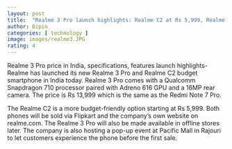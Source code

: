 ```yaml
---
layout: post
title:  "Realme 3 Pro launch highlights: Realme C2 at Rs 5,999, Realme 3 Pro starts at Rs 13,999"
author: Bipin
categories: [ technology ]
image: images/realme3.JPG
rating: 4
---
```

Realme 3 Pro price in India, specifications, features launch highlights- Realme has launched its new Realme 3 Pro and Realme C2 budget smartphone in India today. Realme 3 Pro comes with a Qualcomm Snapdragon 710 processor paired with Adreno 616 GPU and a 16MP rear camera. The price is Rs 13,999 which is the same as the Redmi Note 7 Pro.

The Realme C2 is a more budget-friendly option starting at Rs 5,999. Both phones will be sold via Flipkart and the company’s own website on realme.com. The Realme 3 Pro will also be made available in offline stores later. The company is also hosting a pop-up event at Pacific Mall in Rajouri to let customers experience the phone before the first sale.